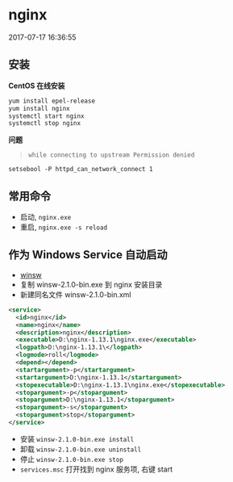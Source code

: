 # nginx

2017-07-17 16:36:55

## 安装

**CentOS 在线安装**

```bash
yum install epel-release
yum install nginx
systemctl start nginx
systemctl stop nginx
```

**问题**

> `while connecting to upstream Permission denied`

```
setsebool -P httpd_can_network_connect 1
```

## 常用命令

- 启动, `nginx.exe`
- 重启, `nginx.exe -s reload`

## 作为 Windows Service 自动启动

- [winsw](https://github.com/kohsuke/winsw)
- 复制 winsw-2.1.0-bin.exe 到 nginx 安装目录
- 新建同名文件 winsw-2.1.0-bin.xml

```xml
<service>
  <id>nginx</id>
  <name>nginx</name>
  <description>nginx</description>
  <executable>D:\nginx-1.13.1\nginx.exe</executable>
  <logpath>D:\nginx-1.13.1\</logpath>
  <logmode>roll</logmode>
  <depend></depend>
  <startargument>-p</startargument>
  <startargument>D:\nginx-1.13.1</startargument>
  <stopexecutable>D:\nginx-1.13.1\nginx.exe</stopexecutable>
  <stopargument>-p</stopargument>
  <stopargument>D:\nginx-1.13.1</stopargument>
  <stopargument>-s</stopargument>
  <stopargument>stop</stopargument>
</service>
```

- 安装 `winsw-2.1.0-bin.exe install`
- 卸载 `winsw-2.1.0-bin.exe uninstall`
- 停止 `winsw-2.1.0-bin.exe stop`
- `services.msc` 打开找到 nginx 服务项, 右键 start